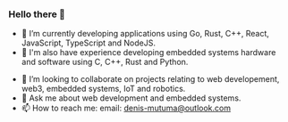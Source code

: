 ### Hello there 👋

- 🔭 I’m currently developing applications using Go, Rust, C++, React, JavaScript, TypeScript and NodeJS.
- 🔭 I'm also have experience developing embedded systems hardware and software using C, C++, Rust and Python. 
<!-- 🌱 I’m currently learning Web3.-->
- 👯 I’m looking to collaborate on projects relating to web developement, web3, embedded systems, IoT and robotics.
- 💬 Ask me about web development and embedded systems.
- 📫 How to reach me: email: denis-mutuma@outlook.com

<!--
- 🤔 I’m looking for help with ...

**denis-mutuma/denis-mutuma** is a ✨ _special_ ✨ repository because its `README.md` (this file) appears on your GitHub profile.
-->
